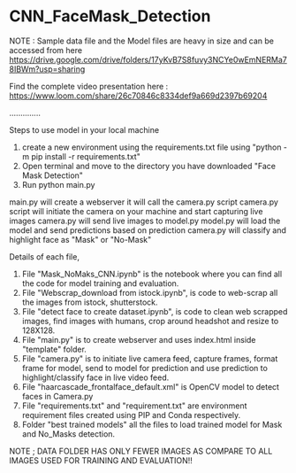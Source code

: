 # CNN_FaceMask_Detection
NOTE : Sample data file and the Model files are heavy in size and can be accessed from here
https://drive.google.com/drive/folders/17yKvB7S8fuvy3NCYe0wEmNERMa78IBWm?usp=sharing

Find the complete video presentation here : https://www.loom.com/share/26c70846c8334def9a669d2397b69204

..............


Steps to use model in your local machine

1. create a new environment using the requirements.txt file using "python -m pip install -r requirements.txt"
2. Open terminal and move to the directory you have downloaded "Face Mask Detection"
3. Run python main.py


main.py will create a webserver
it will call the camera.py script
camera.py script will initiate  the camera on your machine and start capturing live images
camera.py will send live images to model.py
model.py will load the model and send predictions
based on prediction camera.py will classify and highlight face as "Mask" or "No-Mask"


Details of each file,

1. File "Mask_NoMaks_CNN.ipynb" is the notebook where you can find all the code for model training and evaluation.
2. File "Webscrap_download from istock.ipynb", is code to web-scrap all the images from istock, shutterstock.
3. File "detect face to create dataset.ipynb", is code to clean web scrapped images, find images with humans, crop around headshot and resize to 128X128.
4. File "main.py" is to create webserver and uses index.html inside "template" folder.
5. File "camera.py" is to initiate live camera feed, capture frames, format frame for model, send to model for prediction and use prediction to highlight/classify face in live video feed.
6. File "haarcascade_frontalface_default.xml" is OpenCV model to detect faces in Camera.py
7. File "requirements.txt" and "requirement.txt" are environment requirement files created using PIP and Conda respectively.
8. Folder "best trained models" all the files to load trained model for Mask and No_Masks detection.


NOTE ; DATA FOLDER HAS ONLY FEWER IMAGES AS COMPARE TO ALL IMAGES USED FOR TRAINING AND EVALUATION!!